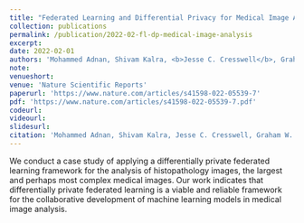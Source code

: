 ```yaml
---
title: "Federated Learning and Differential Privacy for Medical Image Analysis"
collection: publications
permalink: /publication/2022-02-fl-dp-medical-image-analysis
excerpt: 
date: 2022-02-01
authors: 'Mohammed Adnan, Shivam Kalra, <b>Jesse C. Cresswell</b>, Graham W. Taylor, and Hamid R. Tizhoosh'
note:
venueshort:
venue: 'Nature Scientific Reports'
paperurl: 'https://www.nature.com/articles/s41598-022-05539-7'
pdf: 'https://www.nature.com/articles/s41598-022-05539-7.pdf'
codeurl: 
videourl:
slidesurl:
citation: 'Mohammed Adnan, Shivam Kalra, Jesse C. Cresswell, Graham W. Taylor, and Hamid R. Tizhoosh. Federated Learning and Differential Privacy for Medical Image Analysis. Nature Scientific Reports, 12, 1953, 2022'
---
```

We conduct a case study of applying a differentially private federated learning framework for the analysis of histopathology images, the largest and perhaps most complex medical images. Our work indicates that differentially private federated learning is a viable and reliable framework for the collaborative development of machine learning models in medical image analysis.